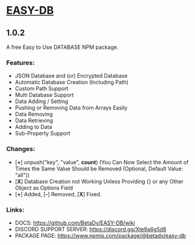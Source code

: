 # [EASY-DB](https://www.npmjs.com/package/@betadv/easy-db)
## 1.0.2
A free Easy to Use DATABASE NPM package.

### Features:
- JSON Database and (or) Encrypted Database
- Automatic Database Creation (Including Path)
- Custom Path Support
- Multi Database Support
- Data Adding / Setting
- Pushing or Removing Data from Arrays Easily
- Data Removing
- Data Retrieving
- Adding to Data
- Sub-Property Support

### Changes:
 - [**+**] <db>unpush("key", "value", **count**) (You Can Now Select the Amount of Times the Same Value Should be Removed (Optional, Default Value: "all"))
 - [**X**] Database Creation not Working Unless Providing {} or any Other Object as Options Field
 - [**+**] Added, [**-**] Removed, [**X**] Fixed.

### Links:
- DOCS: https://github.com/BetaDv/EASY-DB/wiki
- DISCORD SUPPORT SERVER: https://discord.gg/Xte9a6g5d8
- PACKAGE PAGE: https://www.npmjs.com/package/@betadv/easy-db
